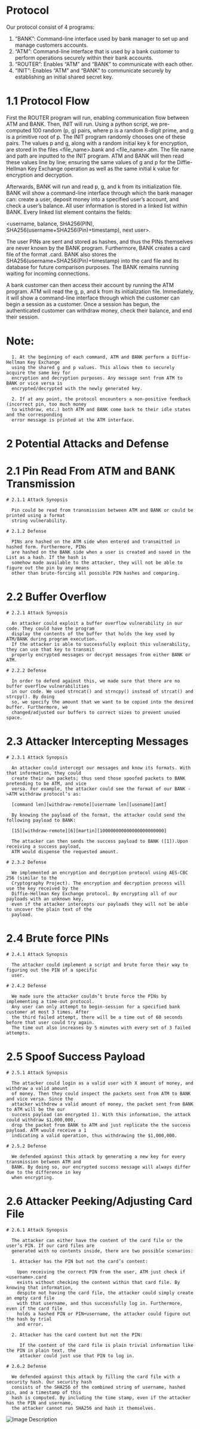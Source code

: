 # Protocol
Our protocol consist of 4 programs:
1. “BANK”: Command-line interface used by bank manager to set up and manage customers
accounts.
2. “ATM”: Command-line interface that is used by a bank customer to perform operations
securely within their bank accounts.
3. “ROUTER”: Enables “ATM” and “BANK” to communicate with each other.
4. “INIT”: Enables “ATM” and “BANK” to communicate securely by establishing an initial shared
secret key.

  # 1.1 Protocol Flow
  First the ROUTER program will run, enabling communication flow between ATM and BANK. Then,
  INIT will run. Using a python script, we pre-computed 100 random (p, g) pairs, where p is a random
  8-digit prime, and g is a primitive root of p. The INIT program randomly chooses one of these
  pairs. The values p and g, along with a random initial key k for encryption, are stored in the
  files <file_name>.bank and <file_name>.atm. The file name and path are inputted to the INIT
  program. ATM and BANK will then read these values line by line; ensuring the same values of g and
  p for the Diffie-Hellman Key Exchange operation as well as the same initial k value for encryption
  and decryption.
  
  Afterwards, BANK will run and read p, g, and k from its initialization file. BANK will show a
  command-line interface through which the bank manager can: create a user, deposit money into a
  specified user’s account, and check a user’s balance. All user information is stored in a linked list
  within BANK. Every linked list element contains the fields:
  
  <username, balance, SHA256(PIN), SHA256(username+SHA256(Pin)+timestamp), next user>.
  
  The user PINs are sent and stored as hashes, and thus the PINs themselves are never known by the
  BANK program. Furthermore, BANK creates a card file of the format <username>.card. BANK also
  stores the SHA256(username+SHA256(Pin)+timestamp) into the card file and its database for
  future comparison purposes. The BANK remains running waiting for incoming connections.
  
  A bank customer can then access their account by running the ATM program. ATM will read the g,
  p, and k from its initialization file. Immediately, it will show a command-line interface through
  which the customer can begin a session as a customer. Once a session has begun, the authenticated
  customer can withdraw money, check their balance, and end their session.
  
  # Note:
  
      1. At the beginning of each command, ATM and BANK perform a Diffie-Hellman Key Exchange
      using the shared g and p values. This allows them to securely acquire the same key for
      encryption and decryption purposes. Any message sent from ATM to BANK or vice versa is
      encrypted/decrypted with the newly generated key.
      
      2. If at any point, the protocol encounters a non-positive feedback (incorrect pin, too much money
      to withdraw, etc.) both ATM and BANK come back to their idle states and the corresponding
      error message is printed at the ATM interface.
      
      
      
      
# 2 Potential Attacks and Defense

  # 2.1 Pin Read From ATM and BANK Transmission
  
    # 2.1.1 Attack Synopsis
    
      Pin could be read from transmission between ATM and BANK or could be printed using a format
      string vulnerability.
      
    # 2.1.2 Defense
    
      PINs are hashed on the ATM side when entered and transmitted in hashed form. Furthermore, PINs
      are hashed on the BANK side when a user is created and saved in the List as a hash. If the hash is
      somehow made available to the attacker, they will not be able to figure out the pin by any means
      other than brute-forcing all possible PIN hashes and comparing.
  
  # 2.2 Buffer Overflow
  
    # 2.2.1 Attack Synopsis
    
      An attacker could exploit a buffer overflow vulnerability in our code. They could have the program
      display the contents of the buffer that holds the key used by ATM/BANK during program execution.
      If the attacker is able to successfully exploit this vulnerability, they can use that key to transmit
      properly encrypted messages or decrypt messages from either BANK or ATM.
      
    # 2.2.2 Defense
    
      In order to defend against this, we made sure that there are no buffer overflow vulnerabilities
      in our code. We used strncat() and strncpy() instead of strcat() and strcpy(). By doing
      so, we specify the amount that we want to be copied into the desired buffer. Furthermore, we
      changed/adjusted our buffers to correct sizes to prevent unused space.
      
  # 2.3 Attacker Intercepting Messages
  
    # 2.3.1 Attack Synopsis
    
      An attacker could intercept our messages and know its formats. With that information, they could
      create their own packets; thus send those spoofed packets to BANK pretending to be ATM, and vice
      versa. For example, the attacker could see the format of our BANK ->ATM withdraw protocol’s as:
      
      [command len][withdraw-remote][username len][usename][amt]
      
      By knowing the payload of the format, the attacker could send the following payload to BANK:
      
      [15][withdraw-remote][6][martin][100000000000000000000000]
      
      The attacker can then sends the success payload to BANK ([1]).Upon receiving a success payload,
      ATM would dispense the requested amount.
      
    # 2.3.2 Defense
    
      We implemented an encryption and decryption protocol using AES-CBC 256 (similar to the
      Cryptography Project). The encryption and decryption process will use the key received by the
      Diffie-Hellman Key Exchange protocol. By encrypting all of our payloads with an unknown key,
      even if the attacker intercepts our payloads they will not be able to uncover the plain text of the
      payload.

  
  # 2.4 Brute force PINs
  
    # 2.4.1 Attack Synopsis

      The attacker could implement a script and brute force their way to figuring out the PIN of a specific
      user.
      
    # 2.4.2 Defense
    
      We made sure the attacker couldn’t brute force the PINs by implementing a time-out protocol.
      Any user can only attempt to begin-session for a specified bank customer at most 3 times. After
      the third failed attempt, there will be a time out of 60 seconds before that user could try again.
      The time out also increases by 5 minutes with every set of 3 failed attempts.
      
  # 2.5 Spoof Success Payload
  
    # 2.5.1 Attack Synopsis
    
      The attacker could login as a valid user with X amount of money, and withdraw a valid amount
      of money. Then they could inspect the packets sent from ATM to BANK and vice versa. Since the
      attacker withdrew a valid amount of money, the packet sent from BANK to ATM will be the our
      success payload (an encrypted 1). With this information, the attack could withdraw $1,000,000,
      drop the packet from BANK to ATM and just replicate the the success payload. ATM would receive a 1
      indicating a valid operation, thus withdrawing the $1,000,000.
      
    # 2.5.2 Defense
    
      We defended against this attack by generating a new key for every transmission between ATM and
      BANK. By doing so, our encrypted success message will always differ due to the difference in key
      when encrypting.
      
  # 2.6 Attacker Peeking/Adjusting Card File
  
    # 2.6.1 Attack Synopsis
    
      The attacker can either have the content of the card file or the user’s PIN. If our card files are
      generated with no contents inside, there are two possible scenarios:
      
      1. Attacker has the PIN but not the card’s content:
      
        Upon receiving the correct PIN from the user, ATM just check if <username>.card
        exists without checking the content within that card file. By knowing that information,
        despite not having the card file, the attacker could simply create an empty card file
        with that username, and thus successfully log in. Furthermore, even if the card file
        holds a hashed PIN or PIN+username, the attacker could figure out the hash by trial
        and error.
        
      2. Attacker has the card content but not the PIN:
      
         If the content of the card file is plain trivial information like the PIN in plain text, the
         attacker could just use that PIN to log in.
         
    # 2.6.2 Defense
    
      We defended against this attack by filling the card file with a security hash. Our security hash
      consists of the SHA256 of the combined string of username, hashed pin, and a timestamp of this
      hash is computed. By including the time stamp, even if the attacker has the PIN and username,
      the attacker cannot run SHA256 and hash it themselves.
      
![Image Description](/img-description.jpeg)
